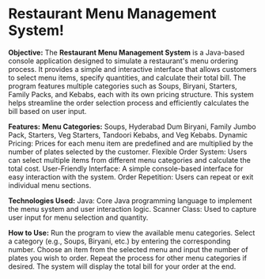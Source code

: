 # Restaurant Menu Management System!

**Objective:**
The **Restaurant Menu Management System** is a Java-based console application designed to simulate a restaurant's menu ordering process. It provides a simple and interactive interface that allows customers to select menu items, specify quantities, and calculate their total bill. The program features multiple categories such as Soups, Biryani, Starters, Family Packs, and Kebabs, each with its own pricing structure. This system helps streamline the order selection process and efficiently calculates the bill based on user input.

**Features:**
__Menu Categories:__ Soups, Hyderabad Dum Biryani, Family Jumbo Pack, Starters, Veg Starters, Tandoori Kebabs, and Veg Kebabs.
Dynamic Pricing: Prices for each menu item are predefined and are multiplied by the number of plates selected by the customer.
Flexible Order System: Users can select multiple items from different menu categories and calculate the total cost.
User-Friendly Interface: A simple console-based interface for easy interaction with the system.
Order Repetition: Users can repeat or exit individual menu sections.

**Technologies Used:**
Java: Core Java programming language to implement the menu system and user interaction logic.
Scanner Class: Used to capture user input for menu selection and quantity.

**How to Use:**
Run the program to view the available menu categories.
Select a category (e.g., Soups, Biryani, etc.) by entering the corresponding number.
Choose an item from the selected menu and input the number of plates you wish to order.
Repeat the process for other menu categories if desired.
The system will display the total bill for your order at the end.
